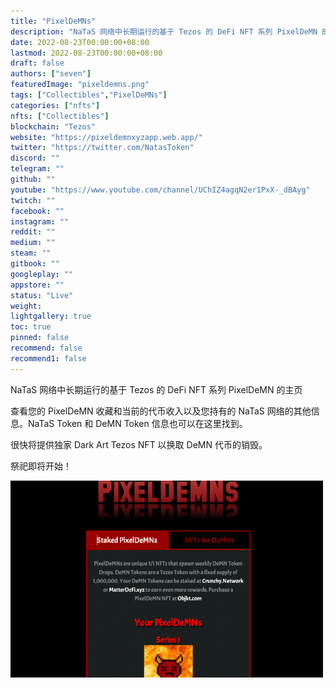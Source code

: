 ```yaml
---
title: "PixelDeMNs"
description: "NaTaS 网络中长期运行的基于 Tezos 的 DeFi NFT 系列 PixelDeMN 的主页"
date: 2022-08-23T00:00:00+08:00
lastmod: 2022-08-23T00:00:00+08:00
draft: false
authors: ["seven"]
featuredImage: "pixeldemns.png"
tags: ["Collectibles","PixelDeMNs"]
categories: ["nfts"]
nfts: ["Collectibles"]
blockchain: "Tezos"
website: "https://pixeldemnxyzapp.web.app/"
twitter: "https://twitter.com/NatasToken"
discord: ""
telegram: ""
github: ""
youtube: "https://www.youtube.com/channel/UChIZ4agqN2er1PxX-_dBAyg"
twitch: ""
facebook: ""
instagram: ""
reddit: ""
medium: ""
steam: ""
gitbook: ""
googleplay: ""
appstore: ""
status: "Live"
weight: 
lightgallery: true
toc: true
pinned: false
recommend: false
recommend1: false
---
```

NaTaS 网络中长期运行的基于 Tezos 的 DeFi NFT 系列 PixelDeMN 的主页

查看您的 PixelDeMN 收藏和当前的代币收入以及您持有的 NaTaS 网络的其他信息。NaTaS Token 和 DeMN Token 信息也可以在这里找到。

很快将提供独家 Dark Art Tezos NFT 以换取 DeMN 代币的销毁。 

祭祀即将开始！

![1](1661239351713.jpg)